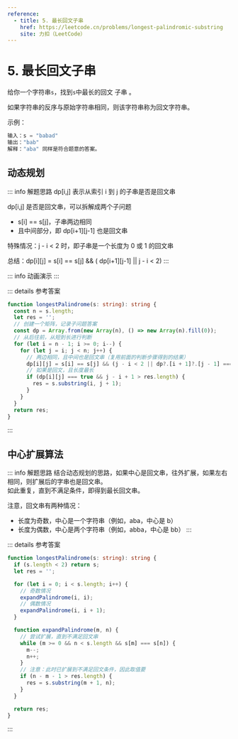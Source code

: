 ```yaml
---
reference:
  - title: 5. 最长回文子串
    href: https://leetcode.cn/problems/longest-palindromic-substring
    site: 力扣（LeetCode）
---
```


# 5. 最长回文子串

给你一个字符串`s`，找到`s`中最长的回文
子串
。

如果字符串的反序与原始字符串相同，则该字符串称为回文字符串。

示例：

```js
输入：s = "babad"
输出："bab"
解释："aba" 同样是符合题意的答案。
```

## 动态规划

::: info 解题思路
dp[i,j] 表示从索引 i 到 j 的子串是否是回文串

dp[i,j] 是否是回文串，可以拆解成两个子问题

- s[i] == s[j]，子串两边相同
- 且中间部分，即 dp[i+1][j-1] 也是回文串

特殊情况：j - i < 2 时，即子串是一个长度为 0 或 1 的回文串

总结：dp[i][j] = s[i] == s[j] && ( dp[i+1][j-1] || j - i < 2)
:::

<script setup>
import Demo from './demos/5.vue';
</script>

::: info 动画演示
<Demo />
:::

::: details 参考答案
```ts
function longestPalindrome(s: string): string {
  const n = s.length;
  let res = '';
  // 创建一个矩阵，记录子问题答案
  const dp = Array.from(new Array(n), () => new Array(n).fill(0));
  // 从后往前，从短到长进行判断
  for (let i = n - 1; i >= 0; i--) {
    for (let j = i; j < n; j++) {
      // 两边相同，且中间也是回文串（复用前面的判断步骤得到的结果）
      dp[i][j] = s[i] == s[j] && (j - i < 2 || dp?.[i + 1]?.[j - 1] === true);
      // 如果是回文，且长度最长
      if (dp[i][j] === true && j - i + 1 > res.length) {
        res = s.substring(i, j + 1);
      }
    }
  }
  return res;
}
```
:::

## 中心扩展算法

::: info 解题思路
结合动态规划的思路，如果中心是回文串，往外扩展，如果左右相同，则扩展后的字串也是回文串。<br/>
如此重复，直到不满足条件，即得到最长回文串。

注意，回文串有两种情况：

- 长度为奇数，中心是一个字符串（例如，aba，中心是 b）
- 长度为偶数，中心是两个字符串（例如，abba，中心是 bb）
  :::

::: details 参考答案
```ts
function longestPalindrome(s: string): string {
  if (s.length < 2) return s;
  let res = '';

  for (let i = 0; i < s.length; i++) {
    // 奇数情况
    expandPalindrome(i, i);
    // 偶数情况
    expandPalindrome(i, i + 1);
  }

  function expandPalindrome(m, n) {
    // 尝试扩展，直到不满足回文串
    while (m >= 0 && n < s.length && s[m] === s[n]) {
      m--;
      n++;
    }
    // 注意：此时已扩展到不满足回文条件，因此取值要
    if (n - m - 1 > res.length) {
      res = s.substring(m + 1, n);
    }
  }

  return res;
}
```
:::
